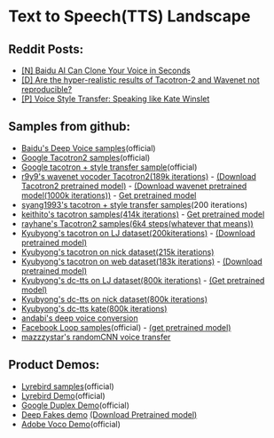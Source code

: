 # Text to Speech(TTS) Landscape

## Reddit Posts:

- [[N] Baidu AI Can Clone Your Voice in Seconds](https://www.reddit.com/r/MachineLearning/comments/7zb2jm/n_baidu_ai_can_clone_your_voice_in_seconds/)
- [[D] Are the hyper-realistic results of Tacotron-2 and Wavenet not reproducible?](https://www.reddit.com/r/MachineLearning/comments/845uji/d_are_the_hyperrealistic_results_of_tacotron2_and/) 
- [[P] Voice Style Transfer: Speaking like Kate Winslet](https://www.reddit.com/r/MachineLearning/comments/7a0wcv/p_voice_style_transfer_speaking_like_kate_winslet/)

## Samples from github:

- [Baidu's Deep Voice samples](https://audiodemos.github.io)(official)
- [Google Tacotron2 samples](https://google.github.io/tacotron/publications/tacotron2/index.html)(official)
- [Google tacotron + style transfer sample](https://google.github.io/tacotron/publications/end_to_end_prosody_transfer/)(official)
- [r9y9's wavenet vocoder Tacotron2(189k iterations)](https://r9y9.github.io/wavenet_vocoder/) - [(Download Tacotron2 pretrained model)](https://www.dropbox.com/s/vx7y4qqs732sqgg/pretrained.tar.gz?dl=0) - [(Download wavenet pretrained model(1000k iterations))](https://www.dropbox.com/s/zdbfprugbagfp2w/20180510_mixture_lj_checkpoint_step000320000_ema.pth?dl=0) - [Get pretrained model](https://github.com/r9y9/wavenet_vocoder#pre-trained-models)
- [syang1993's tacotron + style transfer samples](https://syang1993.github.io/gst-tacotron/)(200 iterations)
- [keithito's tacotron samples(414k iterations)](https://keithito.github.io/audio-samples/) - [Get pretrained model](https://github.com/keithito/tacotron#using-a-pre-trained-model)
- [rayhane's Tacotron2 samples(6k4 steps(whatever that means))](https://rayhane-mamah.github.io/Tacotron-2_audio_samples/)
- [Kyubyong's tacotron on LJ dataset(200kiterations)](https://soundcloud.com/kyubyong-park/sets/tacotron_lj_200k) - [(Download pretrained model)](https://www.dropbox.com/s/8kxa3xh2vfna3s9/LJ_logdir.zip?dl=0)
- [Kyubyong's tacotron on nick dataset(215k iterations)](https://soundcloud.com/kyubyong-park/sets/tacotron_nick_215k)
- [Kyubyong's tacotron on web dataset(183k iterations)](https://soundcloud.com/kyubyong-park/sets/tacotron_web_183k) - [(Download pretrained model)](https://www.dropbox.com/s/g7m6xhd350ozkz7/WEB_logdir.zip?dl=0)
- [Kyubyong's dc-tts on LJ dataset(800k iterations)](https://soundcloud.com/kyubyong-park/sets/dc_tts_lj_800k) - [(Get pretrained model)](https://github.com/Kyubyong/dc_tts#pretrained-model-for-lj)
- [Kyubyong's dc-tts on nick dataset(800k iterations)](https://soundcloud.com/kyubyong-park/sets/dc_tts_nick_800k)
- [Kyubyong's dc-tts kate(800k iterations)](https://soundcloud.com/kyubyong-park/sets/dc_tts_kate_800k)
- [andabi's deep voice conversion](https://soundcloud.com/andabi/sets/voice-style-transfer-to-kate-winslet-with-deep-neural-networks)
- [Facebook Loop samples](https://ytaigman.github.io/loop/)(official) - [(get pretrained model)](https://github.com/facebookresearch/loop#pretrained-models)
- [mazzzystar's randomCNN voice transfer](https://soundcloud.com/mazzzystar/sets/speech-conversion-sample)

## Product Demos:

- [Lyrebird samples](https://lyrebird.ai/g/vWI8bJTl)(official)
- [Lyrebird Demo](https://youtu.be/YfU_sWHT8mo)(official)
- [Google Duplex Demo](https://www.youtube.com/watch?v=D5VN56jQMWM&t=66s)(official)
- [Deep Fakes demo](https://www.youtube.com/watch?v=VXZlq70jHvw) [(Download Pretrained model)](https://anonfile.com/p7w3m0d5be/face-swap.zip)
- [Adobe Voco Demo](https://youtu.be/I3l4XLZ59iw)(official)
